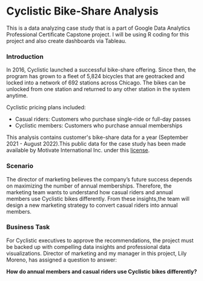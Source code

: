 # Cyclistic Bike-Share Analysis
This is a data analyzing case study that is a part of Google Data Analytics Professional Certificate Capstone project.  I will be using R coding for this project and also create dashboards via Tableau.

### Introduction
In 2016, Cyclistic launched a successful bike-share offering. Since then, the program has grown to a fleet of 5,824 bicycles that are geotracked and locked into a network of 692 stations across Chicago. The bikes can be unlocked from one station and returned to any other station in the system anytime.

Cyclistic pricing plans included:

- Casual riders: Customers who purchase single-ride or full-day passes
- Cyclistic members: Customers who purchase annual memberships

This analysis contains customer's bike-share data for a year (September 2021 - August 2022).This public data for the case study has been made available by Motivate International Inc. under this [license](https://ride.divvybikes.com/data-license-agreement).

### Scenario
The director of marketing believes the company’s future success depends on maximizing the number of annual memberships. Therefore, the marketing team wants to understand how casual riders and annual members use Cyclistic bikes differently. From these insights,the team will design a new marketing strategy to convert casual riders into annual members.

### Business Task
For Cyclistic executives to approve the recommendations, the project must be backed up with compelling data insights and professional data visualizations.  Director of marketing and my manager in this project, Lily Moreno, has assigned a question to answer:

**How do annual members and casual riders use Cyclistic bikes differently?**
